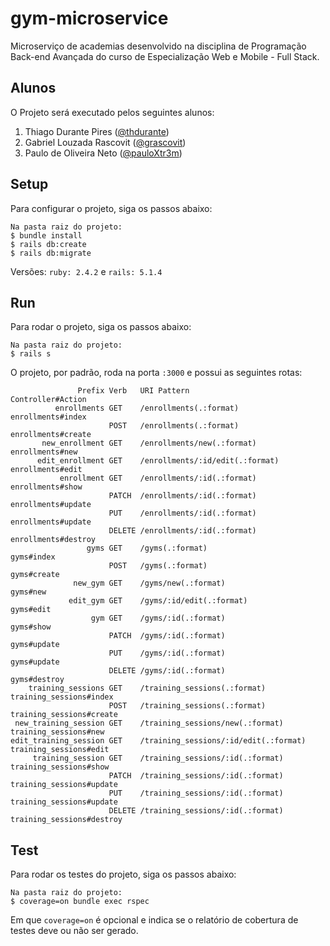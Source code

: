 # gym-microservice
Microserviço de academias desenvolvido na disciplina de Programação Back-end Avançada do curso de Especialização Web e Mobile - Full Stack.

## Alunos
O Projeto será executado pelos seguintes alunos:
1. Thiago Durante Pires ([@thdurante](https://github.com/thdurante))
2. Gabriel Louzada Rascovit ([@grascovit](https://github.com/grascovit))
3. Paulo de Oliveira Neto ([@pauloXtr3m](https://github.com/pauloXtr3m))

## Setup
Para configurar o projeto, siga os passos abaixo:
```
Na pasta raiz do projeto:
$ bundle install
$ rails db:create
$ rails db:migrate
```
Versões: `ruby: 2.4.2` e `rails: 5.1.4`

## Run
Para rodar o projeto, siga os passos abaixo:
```
Na pasta raiz do projeto:
$ rails s
```

O projeto, por padrão, roda na porta `:3000` e possui as seguintes rotas:
```
               Prefix Verb   URI Pattern                           Controller#Action
          enrollments GET    /enrollments(.:format)                enrollments#index
                      POST   /enrollments(.:format)                enrollments#create
       new_enrollment GET    /enrollments/new(.:format)            enrollments#new
      edit_enrollment GET    /enrollments/:id/edit(.:format)       enrollments#edit
           enrollment GET    /enrollments/:id(.:format)            enrollments#show
                      PATCH  /enrollments/:id(.:format)            enrollments#update
                      PUT    /enrollments/:id(.:format)            enrollments#update
                      DELETE /enrollments/:id(.:format)            enrollments#destroy
                 gyms GET    /gyms(.:format)                       gyms#index
                      POST   /gyms(.:format)                       gyms#create
              new_gym GET    /gyms/new(.:format)                   gyms#new
             edit_gym GET    /gyms/:id/edit(.:format)              gyms#edit
                  gym GET    /gyms/:id(.:format)                   gyms#show
                      PATCH  /gyms/:id(.:format)                   gyms#update
                      PUT    /gyms/:id(.:format)                   gyms#update
                      DELETE /gyms/:id(.:format)                   gyms#destroy
    training_sessions GET    /training_sessions(.:format)          training_sessions#index
                      POST   /training_sessions(.:format)          training_sessions#create
 new_training_session GET    /training_sessions/new(.:format)      training_sessions#new
edit_training_session GET    /training_sessions/:id/edit(.:format) training_sessions#edit
     training_session GET    /training_sessions/:id(.:format)      training_sessions#show
                      PATCH  /training_sessions/:id(.:format)      training_sessions#update
                      PUT    /training_sessions/:id(.:format)      training_sessions#update
                      DELETE /training_sessions/:id(.:format)      training_sessions#destroy

```

## Test
Para rodar os testes do projeto, siga os passos abaixo:
```
Na pasta raiz do projeto:
$ coverage=on bundle exec rspec
```
Em que `coverage=on` é opcional e indica se o relatório de cobertura de testes deve ou não ser gerado.
